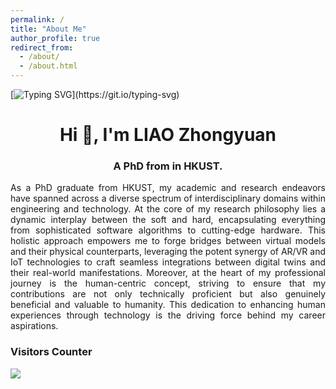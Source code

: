 ```yaml
---
permalink: /
title: "About Me"
author_profile: true
redirect_from: 
  - /about/
  - /about.html
---
```


[![Typing SVG](https://readme-typing-svg.herokuapp.com?font=&color=F74723&center=true&lines=WELCOME+TO+ZHONGYUAN'S+PAGE!)](https://git.io/typing-svg)

<h1 align="center">Hi 👋, I'm LIAO Zhongyuan</h1>
<h3 align="center">A PhD from in HKUST.</h3>


<p align="left">
</p>

<div style="text-align: justify">
  As a PhD graduate from HKUST, my academic and research endeavors have spanned across a diverse spectrum of interdisciplinary domains within engineering and technology. At the core of my research philosophy lies a dynamic interplay between the soft and hard, encapsulating everything from sophisticated software algorithms to cutting-edge hardware. This holistic approach empowers me to forge bridges between virtual models and their physical counterparts, leveraging the potent synergy of AR/VR and IoT technologies to craft seamless integrations between digital twins and their real-world manifestations.  Moreover, at the heart of my professional journey is the human-centric concept, striving to ensure that my contributions are not only technically proficient but also genuinely beneficial and valuable to humanity. This dedication to enhancing human experiences through technology is the driving force behind my career aspirations.
</div>

### Visitors Counter

<div>
    <a href='https://clustrmaps.com/site/1c0l5'  title='Visit tracker'><img src='//clustrmaps.com/map_v2.png?cl=ffffff&w=794&t=n&d=i2UVlgK6oUoqukeSWsTiLLT3QXRFDJPWksS6jQs72fQ&co=2d78ad&ct=ffffff'/></a>
</div>

